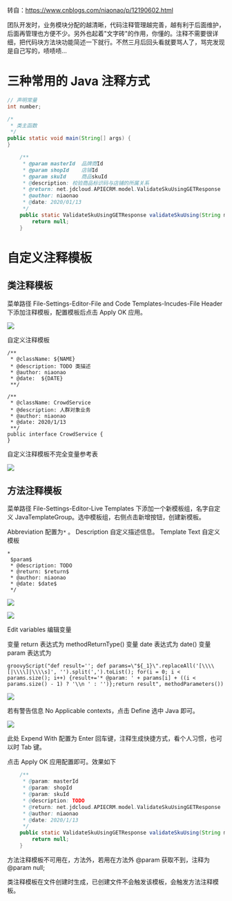 转自：https://www.cnblogs.com/niaonao/p/12190602.html

团队开发时，业务模块分配的越清晰，代码注释管理越完善，越有利于后面维护，后面再管理也方便不少。另外也起着"文字砖"的作用，你懂的。注释不需要很详细，把代码块方法块功能简述一下就行。不然三月后回头看就要骂人了，骂完发现是自己写的，啧啧啧...

# 三种常用的 Java 注释方式

```java
// 声明常量
int number;
```

```java
/*
 * 类主函数
 */
public static void main(String[] args) {
}
```

```java
    /**
     * @param masterId  品牌商Id
     * @param shopId    店铺Id
     * @param skuId     商品skuId
     * @description: 校验商品标识码与店铺的所属关系
     * @return: net.jdcloud.APIECRM.model.ValidateSkuUsingGETResponse
     * @author: niaonao
     * @date: 2020/01/13
     */
    public static ValidateSkuUsingGETResponse validateSkuUsing(String masterId, String shopId, String skuId){
        return null;
    }
```

# 自定义注释模板

## 类注释模板

菜单路径 File-Settings-Editor-File and Code Templates-Incudes-File Header 下添加注释模板，配置模板后点击 Apply OK 应用。

![](https://img2018.cnblogs.com/blog/1446249/202001/1446249-20200114103453771-8820779.png)

自定义注释模板

```
/**
 * @className: ${NAME}
 * @description: TODO 类描述 
 * @author: niaonao
 * @date:  ${DATE}
 **/
```

```
/**
 * @className: CrowdService
 * @description: 人群对象业务
 * @author: niaonao
 * @date: 2020/1/13
 **/
public interface CrowdService {
}
```

自定义注释模板不完全变量参考表

![](https://img2018.cnblogs.com/blog/1446249/202001/1446249-20200114103809962-2017570573.png)

## 方法注释模板

菜单路径 File-Settings-Editor-Live Templates 下添加一个新模板组，名字自定义 JavaTemplateGroup。选中模板组，右侧点击新增按钮，创建新模板。

Abbreviation 配置为`*` 。
Description 自定义描述信息。
Template Text 自定义模板
```
*
 $param$
 * @description: TODO
 * @return: $return$
 * @author: niaonao
 * @date: $date$
 */
```
![](https://img2018.cnblogs.com/blog/1446249/202001/1446249-20200114103848654-225865674.png)

![](https://img2018.cnblogs.com/blog/1446249/202001/1446249-20200114103852855-1667072562.png)

Edit variables 编辑变量

变量 return 表达式为 methodReturnType()
变量 date 表达式为 date()
变量 param 表达式为

```
groovyScript("def result=''; def params=\"${_1}\".replaceAll('[\\\\[|\\\\]|\\\\s]', '').split(',').toList(); for(i = 0; i < params.size(); i++) {result+='* @param: ' + params[i] + ((i < params.size() - 1) ? '\\n ' : '')};return result", methodParameters())
```

![](https://img2018.cnblogs.com/blog/1446249/202001/1446249-20200114103917895-474810485.png)

若有警告信息 No Applicable contexts，点击 Define 选中 Java 即可。

![](https://img2018.cnblogs.com/blog/1446249/202001/1446249-20200114103930221-7733533.png)


此处 Expend With 配置为 Enter 回车键，注释生成快捷方式，看个人习惯，也可以时 Tab 键。

点击 Apply OK 应用配置即可。效果如下

```java
    /**
     * @param: masterId
     * @param: shopId
     * @param: skuId
     * @description: TODO
     * @return: net.jdcloud.APIECRM.model.ValidateSkuUsingGETResponse
     * @author: niaonao
     * @date: 2020/1/13
     */
    public static ValidateSkuUsingGETResponse validateSkuUsing(String masterId, String shopId, String skuId) {
        return null;
    }
```

方法注释模板不可用在，方法外，若用在方法外 @param 获取不到，注释为 @param null;

类注释模板在文件创建时生成，已创建文件不会触发该模板，会触发方法注释模板。